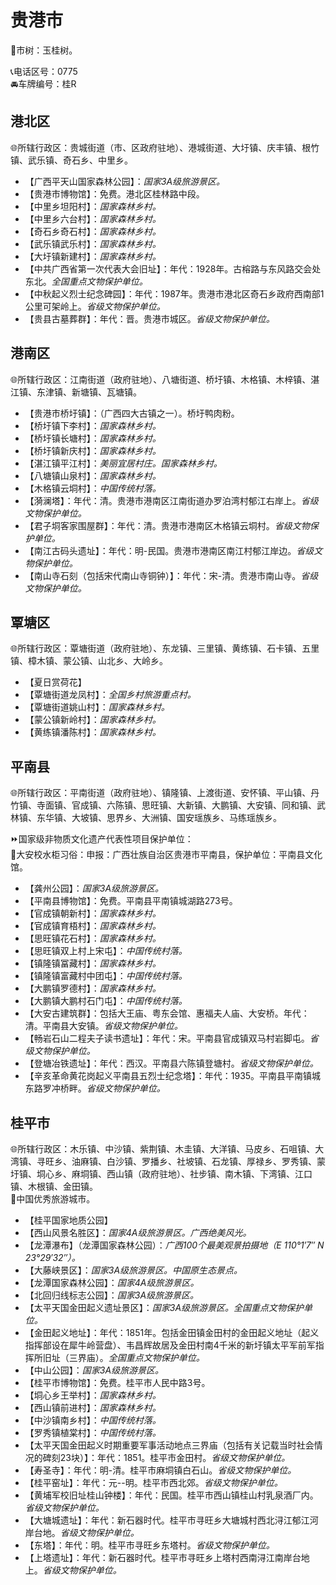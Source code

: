 # 贵港市  
🌳市树：玉桂树。  
  
📞电话区号：0775  
🚘车牌编号：桂R  

## 港北区   
🌐所辖行政区：贵城街道（市、区政府驻地）、港城街道、大圩镇、庆丰镇、根竹镇、武乐镇、奇石乡、中里乡。     
  
* 【广西平天山国家森林公园】：*国家3A级旅游景区。*  
* 【贵港市博物馆】：免费。港北区桂林路中段。  
* 【中里乡坦阳村】：*国家森林乡村。*  
* 【中里乡六台村】：*国家森林乡村。*  
* 【奇石乡奇石村】：*国家森林乡村。*  
* 【武乐镇武乐村】：*国家森林乡村。*  
* 【大圩镇新建村】：*国家森林乡村。*  
* 【中共广西省第一次代表大会旧址】：年代：1928年。古榕路与东风路交会处东北。*全国重点文物保护单位。*    
* 【中秋起义烈士纪念碑园】：年代：1987年。贵港市港北区奇石乡政府西南部1公里可架岭上。*省级文物保护单位。*  
* 【贵县古墓葬群】：年代：晋。贵港市城区。*省级文物保护单位。*  

## 港南区    
🌐所辖行政区：江南街道（政府驻地）、八塘街道、桥圩镇、木格镇、木梓镇、湛江镇、东津镇、新塘镇、瓦塘镇。     
  
* 【贵港市桥圩镇】：（广西四大古镇之一）。桥圩鸭肉粉。  
* 【桥圩镇下李村】：*国家森林乡村。*  
* 【桥圩镇长塘村】：*国家森林乡村。*  
* 【桥圩镇新庆村】：*国家森林乡村。*  
* 【湛江镇平江村】：*美丽宜居村庄。国家森林乡村。*  
* 【八塘镇山泉村】：*国家森林乡村。*  
* 【木格镇云垌村】：*中国传统村落。*    
* 【漪澜塔】：年代：清。贵港市港南区江南街道办罗泊湾村郁江右岸上。*省级文物保护单位。*  
* 【君子垌客家围屋群】：年代：清。贵港市港南区木格镇云垌村。*省级文物保护单位。*  
* 【南江古码头遗址】：年代：明-民国。贵港市港南区南江村郁江岸边。*省级文物保护单位。*  
* 【南山寺石刻（包括宋代南山寺铜钟）】：年代：宋-清。贵港市南山寺。*省级文物保护单位。*  

## 覃塘区   
🌐所辖行政区：覃塘街道（政府驻地）、东龙镇、三里镇、黄练镇、石卡镇、五里镇、樟木镇、蒙公镇、山北乡、大岭乡。     
  
* 【夏日赏荷花】  
* 【覃塘街道龙凤村】：*全国乡村旅游重点村。*  
* 【覃塘街道姚山村】：*国家森林乡村。*  
* 【蒙公镇新岭村】：*国家森林乡村。*  
* 【黄练镇潘陈村】：*国家森林乡村。*  

## 平南县  
🌐所辖行政区：平南街道（政府驻地）、镇隆镇、上渡街道、安怀镇、平山镇、丹竹镇、寺面镇、官成镇、六陈镇、思旺镇、大新镇、大鹏镇、大安镇、同和镇、武林镇、东华镇、大坡镇、思界乡、大洲镇、国安瑶族乡、马练瑶族乡。     
  
⏩国家级非物质文化遗产代表性项目保护单位：  
🔸大安校水柜习俗：申报：广西壮族自治区贵港市平南县，保护单位：平南县文化馆。  
  
* 【龚州公园】：*国家3A级旅游景区。*  
* 【平南县博物馆】：免费。平南县平南镇城湖路273号。  
* 【官成镇朝新村】：*国家森林乡村。*  
* 【官成镇育梧村】：*国家森林乡村。*  
* 【思旺镇花石村】：*国家森林乡村。*  
* 【思旺镇双上村上宋屯】：*中国传统村落。*  
* 【镇隆镇冨藏村】：*国家森林乡村。*  
* 【镇隆镇富藏村中团屯】：*中国传统村落。*  
* 【大鹏镇罗德村】：*国家森林乡村。*  
* 【大鹏镇大鹏村石门屯】：*中国传统村落。*    
* 【大安古建筑群】：包括大王庙、粤东会馆、惠福夫人庙、大安桥。年代：清。平南县大安镇。*省级文物保护单位。*  
* 【畅岩石山二程夫子读书遗址】：年代：宋。平南县官成镇双马村岩脚屯。*省级文物保护单位。*  
* 【登塘冶铁遗址】：年代：西汉。平南县六陈镇登塘村。*省级文物保护单位。*  
* 【辛亥革命黄花岗起义平南县五烈士纪念塔】：年代：1935。平南县平南镇城东路罗冲桥畔。*省级文物保护单位。*  

## 桂平市  
🌐所辖行政区：木乐镇、中沙镇、紫荆镇、木圭镇、大洋镇、马皮乡、石咀镇、大湾镇、寻旺乡、油麻镇、白沙镇、罗播乡、社坡镇、石龙镇、厚禄乡、罗秀镇、蒙圩镇、垌心乡、麻垌镇、西山镇（政府驻地）、社步镇、南木镇、下湾镇、江口镇、木根镇、金田镇。     
🏅中国优秀旅游城市。  
  
* 【桂平国家地质公园】  
* 【西山风景名胜区】：*国家4A级旅游景区。广西绝美风光。*  
* 【龙潭瀑布】（龙潭国家森林公园）：*广西100个最美观景拍摄地（E 110°1′7″ N 23°29′32″）。*  
* 【大藤峡景区】：*国家3A级旅游景区。中国原生态景点。*  
* 【龙潭国家森林公园】：*国家4A级旅游景区。*  
* 【北回归线标志公园】：*国家3A级旅游景区。*  
* 【太平天国金田起义遗址景区】：*国家3A级旅游景区。全国重点文物保护单位。*  
* 【金田起义地址】：年代：1851年。包括金田镇金田村的金田起义地址（起义指挥部设在犀牛岭营盘）、韦昌辉故居及金田村南4千米的新圩镇太平军前军指挥所旧址（三界庙）。*全国重点文物保护单位。*  
* 【中山公园】：*国家3A级旅游景区。*  
* 【桂平市博物馆】：免费。桂平市人民中路3号。  
* 【垌心乡王举村】：*国家森林乡村。*  
* 【西山镇前进村】：*国家森林乡村。*  
* 【中沙镇南乡村】：*中国传统村落。*  
* 【罗秀镇植棠村】：*中国传统村落。*    
* 【太平天国金田起义时期重要军事活动地点三界庙（包括有关记载当时社会情况的碑刻23块）】：年代：1851。桂平市金田村。*省级文物保护单位。*  
* 【寿圣寺】：年代：明-清。桂平市麻垌镇白石山。*省级文物保护单位。*  
* 【桂平窑址】：年代：元--明。桂平市西北郊。*省级文物保护单位。*  
* 【黄埔军校旧址桂山钟楼】：年代：民国。桂平市西山镇桂山村乳泉酒厂内。*省级文物保护单位。*  
* 【大塘城遗址】：年代：新石器时代。桂平市寻旺乡大塘城村西北浔江郁江河岸台地。*省级文物保护单位。*  
* 【东塔】：年代：明。桂平市寻旺乡东塔村。*省级文物保护单位。*  
* 【上塔遗址】：年代：新石器时代。桂平市寻旺乡上塔村西南浔江南岸台地上。*省级文物保护单位。*  